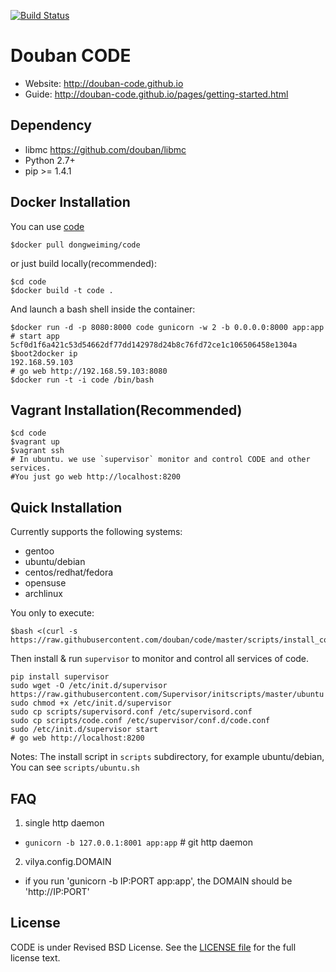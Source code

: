 [![Build Status](https://travis-ci.org/douban/code.png?branch=master)](https://travis-ci.org/douban/code)

Douban CODE
===========

* Website: <http://douban-code.github.io>
* Guide: <http://douban-code.github.io/pages/getting-started.html>

Dependency
----------
- libmc <https://github.com/douban/libmc>
- Python 2.7+
- pip >= 1.4.1

Docker Installation
-------------------

You can use [code](https://registry.hub.docker.com/u/dongweiming/code/)

```
$docker pull dongweiming/code
```

or just build locally(recommended):

```
$cd code
$docker build -t code .
```

And launch a bash shell inside the container:

```
$docker run -d -p 8080:8000 code gunicorn -w 2 -b 0.0.0.0:8000 app:app  # start app
5cf0d1f6a421c53d54662df77dd142978d24b8c76fd72ce1c106506458e1304a
$boot2docker ip
192.168.59.103
# go web http://192.168.59.103:8080
$docker run -t -i code /bin/bash
```

Vagrant Installation(Recommended)
--------------------

```
$cd code
$vagrant up
$vagrant ssh
# In ubuntu. we use `supervisor` monitor and control CODE and other services.
#You just go web http://localhost:8200
```

Quick Installation
------------------
Currently supports the following systems:

* gentoo
* ubuntu/debian
* centos/redhat/fedora
* opensuse
* archlinux

You only to execute:

```
$bash <(curl -s https://raw.githubusercontent.com/douban/code/master/scripts/install_code.sh)
```

Then install & run `supervisor` to monitor and control all services of code.

```
pip install supervisor
sudo wget -O /etc/init.d/supervisor https://raw.githubusercontent.com/Supervisor/initscripts/master/ubuntu
sudo chmod +x /etc/init.d/supervisor
sudo cp scripts/supervisord.conf /etc/supervisord.conf
sudo cp scripts/code.conf /etc/supervisor/conf.d/code.conf
sudo /etc/init.d/supervisor start
# go web http://localhost:8200
```

Notes: The install script in `scripts` subdirectory, for example ubuntu/debian,
You can see `scripts/ubuntu.sh`

FAQ
----

1. single http daemon
 - `gunicorn -b 127.0.0.1:8001 app:app` # git http daemon

2. vilya.config.DOMAIN
 - if you run 'gunicorn -b IP:PORT app:app', the DOMAIN should be 'http://IP:PORT'


License
-------
CODE is under Revised BSD License.
See the [LICENSE file](https://github.com/douban/code/blob/master/LICENSE) for the full license text.

